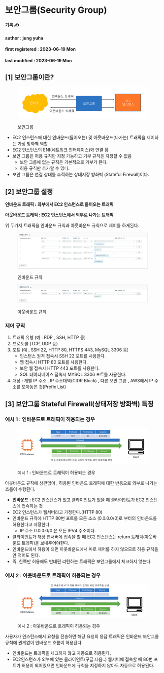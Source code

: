 # 보안그룹(Security Group)

**기록 ✍️**

#### author : jung yuha

#### first registered : 2023-06-19 Mon

#### last modified : 2023-06-19 Mon



## \[1] 보안그룹이란?

<figure><img src="../../.gitbook/assets/image (25).png" alt=""><figcaption><p> 보안그룹</p></figcaption></figure>

* EC2 인스턴스에 대한 인바운드(들어오는) 및 아웃바운드(나가는) 트래픽을 제어하는 가상 방화벽 역할
* EC2 인스턴스의 ENI(네트워크 인터페이스)와 연결 됨
* 보안 그룹은 허용 규칙만 지정 가능하고 거부 규칙은 지정할 수 없음
  * &#x20;보안 그룹에 없는 규칙은 기본적으로 거부가 된다.
  * 허용 규칙만 추가할 수 있다.
* 보안 그룹은 연결 상태를 추적하는 상태저장 방화벽 (Stateful Firewall)이다.

## \[2] 보안그룹 설정

**인바운드 트래픽 : 외부에서 EC2 인스턴스로 들어오는 트래픽**

**아웃바운드 트래픽 : EC2 인스턴스에서 외부로 나가는 트래픽**

위 두가지 트래픽을 인바운드 규칙과 아웃바운드 규칙으로 제어를 하게된다.

<figure><img src="../../.gitbook/assets/image (37).png" alt=""><figcaption><p> 인바운드 규칙 </p></figcaption></figure>

<figure><img src="../../.gitbook/assets/image (33).png" alt=""><figcaption><p> 아웃바운드 규칙</p></figcaption></figure>

### 제어 규칙

1. 트래픽 유형 (예 : RDP , SSH, HTTP 등)
2. 프로토콜 (TCP, UDP 등)
3. 포트 (예 , SSH 22, HTTP 80, HTTPS 443, MySQL 3306 등)
   * 인스턴스 원격 접속시 SSH 22 포트를 사용한다.
   * 웹 접속시 HTTP 80 포트를 사용한다.
   * 보안 웹 접속시 HTTP 443 포트를 사용한다.
   * SQL 데이터베이스 접속시 MYSQL 3306 포트를 사용한다.
4. 대상 : 개별 IP 주소 , IP 주소대역(CIDR Block) , 다른 보안 그룹 , AWS에서 IP 주소를 모아놓은 것(Prefix List)

## \[3] 보안그룹 Stateful Firewall(상태저장 방화벽) 특징&#x20;

### 예시 1 : 인바운드로 트래픽이 허용되는 경우

<figure><img src="../../.gitbook/assets/image (17).png" alt=""><figcaption><p> 예시 1 : 인바운드로 트래픽이 허용되는 경우</p></figcaption></figure>

아웃바운드 규칙에 상관없이 , 허용된 인바운드 트래픽에 대한 반응으로 외부로 나가는 흐름이 수행된다.

* **인바운드** : EC2 인스턴스가 있고 클라이언트가 있을 때 클라이언트가 EC2 인스턴스에 접속하는 것&#x20;
* EC2 인스턴스가 웹서버라고 가정한다.(HTTP 80)
* 인바운드 규칙에 HTTP 80번 포트를 모든 소스 (0.0.0.0/0)로 부터의 인바운드를 허용한다고 지정한다.
  * IP 주소 0.0.0.0/0 은 모든 IPV4 주소이다.
* 클라이언트가 해당 웹서버에 접속을 할 때 EC2 인스턴스는 return 트래픽(아웃바운드 트래픽)을 보내주어야한다.
* 인바운드에서 허용이 되면 아웃바운드에서 따로 제어를 하지 않으므로 허용 규칙을 안 적어도 된다.
* 즉, 한쪽만 허용해도 반대편 리턴하는 트래픽은 보안그룹에서 체크하지 않는다.

### 예시 2 : 아웃바운드로 트래픽이 허용되는 경우

<figure><img src="../../.gitbook/assets/image (8).png" alt=""><figcaption><p> 예시 2 : 아웃바운드로 트래픽이 허용되는 경우</p></figcaption></figure>

사용자가 인스턴스에서 요청을 전송하면 해당 요청의 응답 트래픽은 인바운드 보안그룹 규칙에 관계없이 인바운드 흐름이 허용된다.

* 인바운드는 트래픽을 체크하지 않고 자동으로 허용된다.
* EC2인스턴스가 외부에 있는 클라이언트(구글.다음..) 웹서버에 접속할 때 80번 포트가 허용이 되어있으면 인바운드에 규칙을 지정하지 않아도 자동으로 허용된다.
